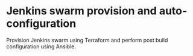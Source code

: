 # Jenkins swarm provision and auto-configuration

Provision Jenkins swarm using Terraform and perform post build configuration using Ansible.
